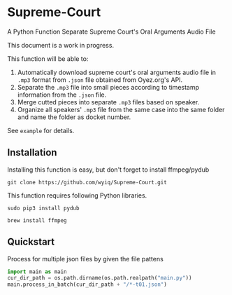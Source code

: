 # Supreme-Court
A Python Function Separate Supreme Court's Oral Arguments Audio File 

This document is a work in progress.

This function will be able to:

1. Automatically download supreme court's oral arguments audio file in `.mp3` format from `.json` file obtained from Oyez.org's API.
2. Separate the `.mp3` file into small pieces according to timestamp information from the `.json` file.
3. Merge cutted pieces into separate `.mp3` files based on speaker.
4. Organize all speakers' `.mp3` file from the same case into the same folder and name the folder as docket number.

See `example` for details. 

## Installation

Installing this function is easy, but don't forget to install ffmpeg/pydub 

```
git clone https://github.com/wyiq/Supreme-Court.git
```

This function requires following Python libraries. 

```
sudo pip3 install pydub 
```
```
brew install ffmpeg
```

## Quickstart

Process for multiple json files by given the file pattens

```python
import main as main
cur_dir_path = os.path.dirname(os.path.realpath("main.py"))
main.process_in_batch(cur_dir_path + "/*-t01.json")
```
